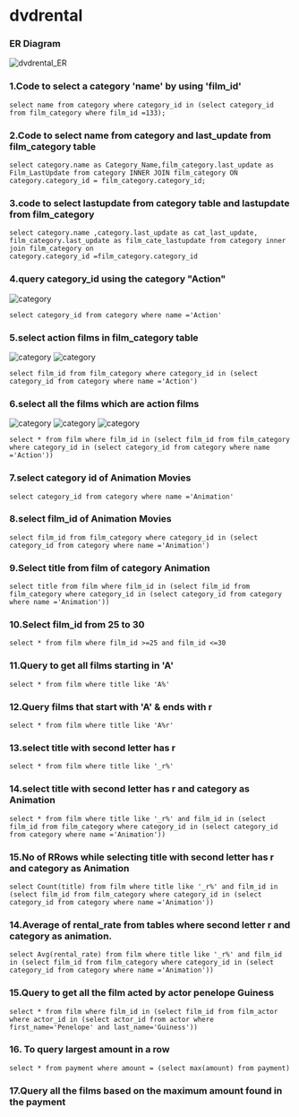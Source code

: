 # dvdrental


### ER Diagram
![dvdrental_ER](dvdrental_ER.jpg)


### 1.Code to select a category 'name' by using 'film_id'
```
select name from category where category_id in (select category_id from film_category where film_id =133);
```

### 2.Code to select name from  category and last_update from film_category table 
```
select category.name as Category_Name,film_category.last_update as Film_LastUpdate from category INNER JOIN film_category ON category.category_id = film_category.category_id;
```
### 3.code to select lastupdate from category table and lastupdate from film_category
```
select category.name ,category.last_update as cat_last_update,
film_category.last_update as film_cate_lastupdate from category inner join film_category on
category.category_id =film_category.category_id
```
### 4.query category_id using the category "Action"
![category](category.jpg)
```
select category_id from category where name ='Action'
```
### 5.select action films in film_category table
![category](category.jpg) ![category](film_category.jpg)
```
select film_id from film_category where category_id in (select category_id from category where name ='Action')
```
### 6.select all the films  which are action films
![category](category.jpg) ![category](film_category.jpg) 
![category](film.jpg)
```
select * from film where film_id in (select film_id from film_category where category_id in (select category_id from category where name ='Action'))
```
### 7.select category id of Animation Movies
```
select category_id from category where name ='Animation'
```
### 8.select film_id of Animation Movies
```
select film_id from film_category where category_id in (select category_id from category where name ='Animation')
```
### 9.Select title from film of category Animation
```
select title from film where film_id in (select film_id from film_category where category_id in (select category_id from category where name ='Animation'))

```
### 10.Select film_id from 25 to 30
```
select * from film where film_id >=25 and film_id <=30 
```
### 11.Query to get all films starting in 'A'
```
select * from film where title like 'A%'
```
### 12.Query films that start with 'A' & ends with r
```
select * from film where title like 'A%r'
```
### 13.select title with second letter has r
```
select * from film where title like '_r%'
```
### 14.select title with second letter has r and category as Animation
```
select * from film where title like '_r%' and film_id in (select film_id from film_category where category_id in (select category_id from category where name ='Animation'))

```
### 15.No of RRows while selecting title with second letter has r and category as Animation 
```
select Count(title) from film where title like '_r%' and film_id in (select film_id from film_category where category_id in (select category_id from category where name ='Animation'))
```
### 14.Average of rental_rate from tables where second letter r and category as animation.
```
select Avg(rental_rate) from film where title like '_r%' and film_id in (select film_id from film_category where category_id in (select category_id from category where name ='Animation'))
```
### 15.Query to get all the film acted by actor penelope Guiness
```
select * from film where film_id in (select film_id from film_actor where actor_id in (select actor_id from actor where first_name='Penelope' and last_name='Guiness'))
```
### 16. To query largest amount in a row
```
select * from payment where amount = (select max(amount) from payment)
```
### 17.Query all the films based on the maximum amount found in the payment

